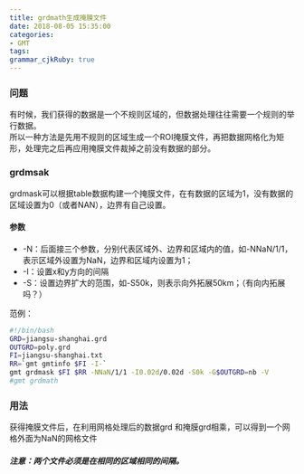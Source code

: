 ```yaml
---
title: grdmath生成掩膜文件
date: 2018-08-05 15:35:00
categories:
- GMT
tags: 
grammar_cjkRuby: true
---
```

### 问题
有时候，我们获得的数据是一个不规则区域的，但数据处理往往需要一个规则的举行数据。  
所以一种方法是先用不规则的区域生成一个ROI掩膜文件，再把数据网格化为矩形，处理完之后再应用掩膜文件裁掉之前没有数据的部分。  
### grdmsak
grdmask可以根据table数据构建一个掩膜文件，在有数据的区域为1，没有数据的区域设置为0（或者NAN），边界有自己设置。
#### 参数
- -N：后面接三个参数，分别代表区域外、边界和区域内的值，如-NNaN/1/1，表示区域外设置为NaN，边界和区域内设置为1；
- -I：设置x和y方向的间隔
- -S：设置边界扩大的范围，如-S50k，则表示向外拓展50km；（有向内拓展吗？）

范例：
```sh
#!/bin/bash
GRD=jiangsu-shanghai.grd
OUTGRD=poly.grd
FI=jiangsu-shanghai.txt
RR=`gmt gmtinfo $FI -I-`
gmt grdmask $FI $RR -NNaN/1/1 -I0.02d/0.02d -S0k -G$OUTGRD=nb -V
#gmt grdmath 
```

### 用法
获得掩膜文件后，在利用网格处理后的数据grd 和掩膜grd相乘，可以得到一个网格外面为NaN的网格文件  
##### 注意：两个文件必须是在相同的区域相同的间隔。
